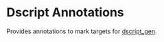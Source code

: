 # Dscript Annotations

Provides annotations to mark targets for [dscript_gen](https://pub.dev/packages/dscript_gen).
